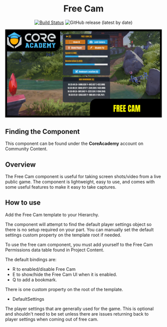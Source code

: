 <div align="center">

# Free Cam

[![Build Status](https://github.com/ManticoreGamesInc/CC-Free-Cam/workflows/CI/badge.svg)](https://github.com/ManticoreGamesInc/CC-Free-Cam/actions/workflows/ci.yml?query=workflow%3ACI%29)
![GitHub release (latest by date)](https://img.shields.io/github/v/release/ManticoreGamesInc/CC-Free-Cam?style=plastic)

![Preview](/Screenshots/Main.png)

</div>

## Finding the Component

This component can be found under the **CoreAcademy** account on Community Content.

## Overview

The Free Cam component is useful for taking screen shots/video from a live public game. The component is lightweight, easy to use, and comes with some useful features to make it easy to take captures.

## How to use

Add the Free Cam template to your Hierarchy.

The component will attempt to find the default player settings object so there is no setup required on your part. You can manually set the default settings custom property on the template root if needed.

To use the free cam component, you must add yourself to the Free Cam Permissions data table found in Project Content.

The default bindings are:

- R to enabled/disable Free Cam
- E to show/hide the Free Cam UI when it is enabled.
- Q to add a bookmark.

There is one custom property on the root of the template.

- DefaultSettings

The player settings that are generally used for the game. This is optional and shouldn't need to be set unless there are issues returning back to player settings when coming out of free cam.
